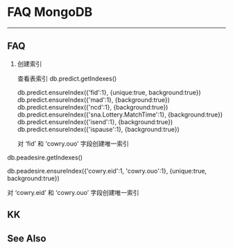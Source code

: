 # FAQ MongoDB

----



## FAQ

1. 创建索引

   查看表索引
   db.predict.getIndexes()

   

   db.predict.ensureIndex({'fid':1}, {unique:true, background:true})
   db.predict.ensureIndex({'mad':1}, {background:true})
   db.predict.ensureIndex({'ncd':1}, {background:true})
   db.predict.ensureIndex({'sna.Lottery.MatchTime':1}, {background:true})
   db.predict.ensureIndex({'isend':1}, {background:true})
   db.predict.ensureIndex({'ispause':1}, {background:true})


   对 ‘fid’ 和 ‘cowry.ouo’ 字段创建唯一索引





db.peadesire.getIndexes()

db.peadesire.ensureIndex({'cowry.eid':1, 'cowry.ouo':1}, {unique:true, background:true})

对 ‘cowry.eid’ 和 ‘cowry.ouo’ 字段创建唯一索引

##  KK







## See Also


